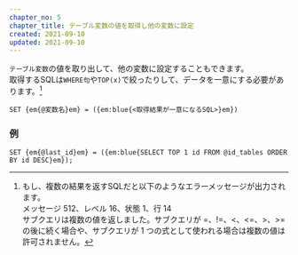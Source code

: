 ```yaml
---
chapter_no: 5
chapter_title: テーブル変数の値を取得し他の変数に設定
created: 2021-09-10
updated: 2021-09-10
---
```

`テーブル変数`の値を取り出して、他の変数に設定することもできます。  
取得するSQLは`WHERE句`や`TOP(x)`で絞ったりして、データを一意にする必要があります。[^error-msg]

```syntax
SET {em{@変数名}em} = ({em:blue{<取得結果が一意になるSQL>}em})
```

### 例
```
SET {em{@last_id}em} = ({em:blue{SELECT TOP 1 id FROM @id_tables ORDER BY id DESC}em});
```

[^error-msg]: もし、複数の結果を返すSQLだと以下のようなエラーメッセージが出力されます。  
			  メッセージ 512、レベル 16、状態 1、行 14  
              サブクエリは複数の値を返しました。サブクエリが =、!=、<、<=、>、>= の後に続く場合や、サブクエリが 1 つの式として使われる場合は複数の値は許可されません。

